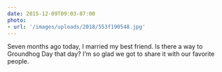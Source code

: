 ```yaml
---
date: 2015-12-09T09:03-07:00
photo:
- url: '/images/uploads/2018/553f190548.jpg'
---
```

Seven months ago today, I married my best friend. Is there a way to Groundhog Day that day? I’m so glad we got to share it with our favorite people.
